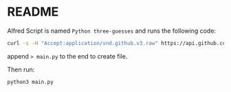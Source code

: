 # README

Alfred Script is named `Python three-guesses` and runs the following code:

```bash
curl -s -H "Accept:application/vnd.github.v3.raw" https://api.github.com/repos/davidkarim/init-python/contents/three-guesses/main.py
```

append `> main.py` to the end to create file.

Then run:

```bash
python3 main.py
```
